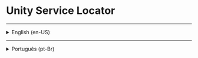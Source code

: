 
# Unity Service Locator

---
<details>
<summary> English (en-US)</summary>

This Unity project demonstrates an implementation of the "Service Locator" pattern to manage scene transitions and debugging functionalities. The Service Locator acts as a central registrar for services, allowing game components to access services without direct knowledge of their implementations. The code is designed for testing purposes and showcases the use of the Service Locator to handle the transition between two scenes and print the name of the active scene.

## Key Components

- **ServiceLocator**: A singleton class that maintains a dictionary of registered services and provides methods to register and retrieve services based on their types. This enables services to be accessed in a decoupled manner, which is useful for future project expansions.

- **ISceneService and SceneService**: An interface that defines methods for loading scenes and printing the scene's name. The `SceneService` class implements this interface and provides real functionality for the scenes. In this project, two instances of the `SceneService` class are created, one for each scene, to demonstrate the use of the Service Locator with different service implementations.

- **Controller**: A MonoBehaviour that manages Unity UI buttons and user interactions. It uses the Service Locator to obtain an instance of `ISceneService`, which is used to load scenes and print the name of the active scene.

## Features

- The "_loadSceneBtn_" button is associated with the `LoadSceneClickHandler` method, which uses the `ISceneService` to load a scene based on the provided name.

- The "_debugBtn_" is linked to the `DebugClickHandler` method, which utilizes the `ISceneService` to print the name of the active scene to the console.

- The `ServiceLocator` allows the `Controller` to obtain an instance of `ISceneService` in a decoupled manner, making it easy to switch or extend services in the future.

## Testing the Service Locator

This project serves as a simple example of how the Service Locator can be used to manage services in a Unity environment. Two scenes (scene1 and scene2) share the same `ISceneService` interface but with different implementations. This demonstrates the flexibility of the Service Locator in allowing different service implementations to be easily used.
</details>

---

<details>
<summary>Português (pt-Br)</summary>

Este projeto Unity demonstra uma implementação do padrão "Service Locator" para gerenciar transições de cena e funcionalidades de depuração. O Service Locator atua como um registrador central para serviços, permitindo que componentes do jogo acessem serviços sem ter conhecimento direto de suas implementações. O código é projetado com o propósito de teste e demonstra o uso do Service Locator para lidar com a transição entre duas cenas e imprimir o nome da cena ativa.

## Componentes-Chave

- **ServiceLocator**: Uma classe singleton que mantém um dicionário de serviços registrados e fornece métodos para registrar e recuperar serviços com base em seus tipos. Isso permite que os serviços sejam acessados de maneira desacoplada, o que é útil para futuras expansões do projeto.

- **ISceneService e SceneService**: Uma interface que define métodos para carregar cenas e imprimir o nome da cena. A classe `SceneService` implementa esta interface e fornece funcionalidade real para as cenas. Neste projeto, duas instâncias da classe `SceneService` são criadas, uma para cada cena, para demonstrar o uso do Service Locator com diferentes implementações de serviços.

- **Controller**: Um MonoBehaviour que gerencia os botões do Unity UI e as interações do usuário. Ele usa o Service Locator para obter uma instância de `ISceneService`, que é usada para carregar cenas e imprimir o nome da cena ativa.

## Funcionalidades

- O botão "_loadSceneBtn_" é associado ao método `LoadSceneClickHandler`, que utiliza o `ISceneService` para carregar uma cena com base no nome fornecido.

- O botão "_debugBtn_" está vinculado ao método `DebugClickHandler`, que usa o `ISceneService` para imprimir o nome da cena ativa no console.

- O `ServiceLocator` permite que o `Controller` obtenha uma instância do `ISceneService` de maneira desacoplada, facilitando a troca ou extensão dos serviços no futuro.

## Teste do Service Locator

Este projeto é um exemplo simples de como o Service Locator pode ser usado para gerenciar serviços em um ambiente Unity. Duas cenas (scene1 e scene2) compartilham a mesma interface `ISceneService`, mas com implementações diferentes. Isso demonstra a flexibilidade do Service Locator ao permitir que diferentes implementações de serviço sejam usadas com facilidade.
</details>
